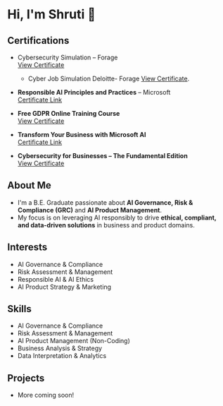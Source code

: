# Hi, I'm Shruti 👋

## Certifications
- Cybersecurity Simulation – Forage  
  [View Certificate](https://drive.google.com/file/d/1PUX_jeCCfcDtMxz6xbznsqo5VyB0E30U/view?usp=drivesdk)

  - Cyber Job Simulation Deloitte- Forage
    [View Certificate](https://drive.google.com/file/d/1Cbmk_G2MF5Y_-2nWqQi3torLoqswLc6R/view?usp=drivesdk).

- **Responsible AI Principles and Practices** – Microsoft  
  [Certificate Link](https://learn.microsoft.com/api/achievements/share/en-us/shrutigotsurve-6819/JUPUJWAT?sharingId=5E874EA11D01D09E)

- **Free GDPR Online Training Course**  
  [View Certificate](https://drive.google.com/file/d/1L4Y9vcvWK0mo9u6mTMNjQcWl5MZppvJa/view?usp=drive_link)

- **Transform Your Business with Microsoft AI**  
  [Certificate Link](https://learn.microsoft.com/api/achievements/share/en-us/shrutigotsurve-6819/NVUMZE5F?sharingId=5E874EA11D01D09E)

- **Cybersecurity for Businesses – The Fundamental Edition**  
  [View Certificate](https://drive.google.com/file/d/18IxvrwvZg5X2UlMkZqRBYzYeOWyUwwE9/view?usp=drive_link)


## About Me
- I'm a B.E. Graduate passionate about **AI Governance, Risk & Compliance (GRC)** and **AI Product Management**.
-  My focus is on leveraging AI responsibly to drive **ethical, compliant, and data-driven solutions** in business and product domains.

## Interests
- AI Governance & Compliance  
- Risk Assessment & Management  
- Responsible AI & AI Ethics  
- AI Product Strategy & Marketing

## Skills
- AI Governance & Compliance  
- Risk Assessment & Management  
- AI Product Management (Non-Coding)  
- Business Analysis & Strategy  
- Data Interpretation & Analytics  

## Projects
- More coming soon!
